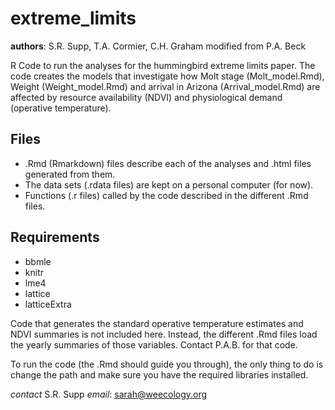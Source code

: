 extreme_limits
==============

**authors**: S.R. Supp, T.A. Cormier, C.H. Graham
modified from P.A. Beck


R Code to run the analyses for the hummingbird extreme limits paper. 
The code creates the models that investigate how Molt stage (Molt_model.Rmd), Weight (Weight_model.Rmd) and 
arrival in Arizona (Arrival_model.Rmd) are affected by resource availability (NDVI) and physiological demand 
(operative temperature).

Files
-------
  * .Rmd (Rmarkdown) files describe each of the analyses and .html files generated from them. 
  * The data sets (.rdata files) are kept on a personal computer (for now). 
  * Functions (.r files) called by the code described in the different .Rmd files.

Requirements
-------------
 * bbmle
 * knitr
 * lme4
 * lattice
 * latticeExtra

Code that generates the standard operative temperature estimates and NDVI summaries is not included here. 
Instead, the different .Rmd files load the yearly summaries of those variables. Contact P.A.B. for that code.

To run the code (the .Rmd should guide you through), the only thing to do is change the path and 
make sure you have the required libraries installed. 

*contact* S.R. Supp
*email*: sarah@weecology.org
